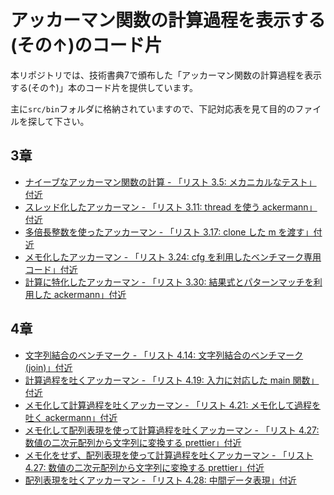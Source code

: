 # アッカーマン関数の計算過程を表示する(その↑)のコード片

本リポジトリでは、技術書典7で頒布した「アッカーマン関数の計算過程を表示する(その↑)」本のコード片を提供しています。

主に`src/bin`フォルダに格納されていますので、下記対応表を見て目的のファイルを探して下さい。


## 3章

- [ナイーブなアッカーマン関数の計算 - 「リスト 3.5: メカニカルなテスト」 付近](https://github.com/esplo/ackprinter-book-supplements/blob/master/src/bin/calc_naive.rs)
- [スレッド化したアッカーマン - 「リスト 3.11: thread を使う ackermann」付近](https://github.com/esplo/ackprinter-book-supplements/blob/master/src/bin/calc_naive_threaded.rs)
- [多倍長整数を使ったアッカーマン - 「リスト 3.17: clone した m を渡す」付近](https://github.com/esplo/ackprinter-book-supplements/blob/master/src/bin/calc_naive_with_big_number.rs)
- [メモ化したアッカーマン - 「リスト 3.24: cfg を利用したベンチマーク専用コード」付近](https://github.com/esplo/ackprinter-book-supplements/blob/master/src/bin/calc_memo_with_big_number.rs)
- [計算に特化したアッカーマン - 「リスト 3.30: 結果式とパターンマッチを利用した ackermann」付近](https://github.com/esplo/ackprinter-book-supplements/blob/master/src/bin/calc_math.rs)

## 4章

- [文字列結合のベンチマーク - 「リスト 4.14: 文字列結合のベンチマーク(join)」付近](https://github.com/esplo/ackprinter-book-supplements/blob/master/src/bin/print_naive.rs)
- [計算過程を吐くアッカーマン - 「リスト 4.19: 入力に対応した main 関数」付近](https://github.com/esplo/ackprinter-book-supplements/blob/master/src/bin/print_naive.rs)
- [メモ化して計算過程を吐くアッカーマン - 「リスト 4.21: メモ化して過程を吐く ackermann」付近](https://github.com/esplo/ackprinter-book-supplements/blob/master/src/bin/print_memorized.rs)
- [メモ化して配列表現を使って計算過程を吐くアッカーマン - 「リスト 4.27: 数値の二次元配列から文字列に変換する prettier」付近](https://github.com/esplo/ackprinter-book-supplements/blob/master/src/bin/print_ary.rs)
- [メモ化をせず、配列表現を使って計算過程を吐くアッカーマン - 「リスト 4.27: 数値の二次元配列から文字列に変換する prettier」付近](https://github.com/esplo/ackprinter-book-supplements/blob/master/src/bin/print_ary_no_memo.rs)
- [配列表現を吐くアッカーマン - 「リスト 4.28: 中間データ表現」付近](https://github.com/esplo/ackprinter-book-supplements/blob/master/src/bin/print_ary_no_memo_no_prettier.rs)
